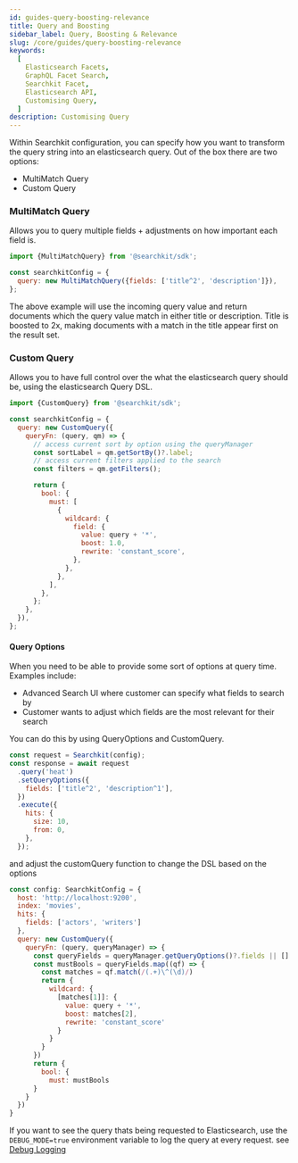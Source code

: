 ```yaml
---
id: guides-query-boosting-relevance
title: Query and Boosting
sidebar_label: Query, Boosting & Relevance
slug: /core/guides/query-boosting-relevance
keywords:
  [
    Elasticsearch Facets,
    GraphQL Facet Search,
    Searchkit Facet,
    Elasticsearch API,
    Customising Query,
  ]
description: Customising Query
---
```


Within Searchkit configuration, you can specify how you want to transform the query string into an elasticsearch query. Out of the box there are two options:

- MultiMatch Query
- Custom Query

### MultiMatch Query

Allows you to query multiple fields + adjustments on how important each field is.

```javascript
import {MultiMatchQuery} from '@searchkit/sdk';

const searchkitConfig = {
  query: new MultiMatchQuery({fields: ['title^2', 'description']}),
};
```

The above example will use the incoming query value and return documents which the query value match in either title or description. Title is boosted to 2x, making documents with a match in the title appear first on the result set.

### Custom Query

Allows you to have full control over the what the elasticsearch query should be, using the elasticsearch Query DSL.

```javascript
import {CustomQuery} from '@searchkit/sdk';

const searchkitConfig = {
  query: new CustomQuery({
    queryFn: (query, qm) => {
      // access current sort by option using the queryManager
      const sortLabel = qm.getSortBy()?.label;
      // access current filters applied to the search
      const filters = qm.getFilters();

      return {
        bool: {
          must: [
            {
              wildcard: {
                field: {
                  value: query + '*',
                  boost: 1.0,
                  rewrite: 'constant_score',
                },
              },
            },
          ],
        },
      };
    },
  }),
};
```

#### Query Options

When you need to be able to provide some sort of options at query time. Examples include:

- Advanced Search UI where customer can specify what fields to search by
- Customer wants to adjust which fields are the most relevant for their search

You can do this by using QueryOptions and CustomQuery.

```javascript
const request = Searchkit(config);
const response = await request
  .query('heat')
  .setQueryOptions({
    fields: ['title^2', 'description^1'],
  })
  .execute({
    hits: {
      size: 10,
      from: 0,
    },
  });
```

and adjust the customQuery function to change the DSL based on the options

```javascript
const config: SearchkitConfig = {
  host: 'http://localhost:9200',
  index: 'movies',
  hits: {
    fields: ['actors', 'writers']
  },
  query: new CustomQuery({
    queryFn: (query, queryManager) => {
      const queryFields = queryManager.getQueryOptions()?.fields || []
      const mustBools = queryFields.map((qf) => {
        const matches = qf.match(/(.+)\^(\d)/)
        return {
          wildcard: {
            [matches[1]]: {
              value: query + '*',
              boost: matches[2],
              rewrite: 'constant_score'
            }
          }
        }
      })
      return {
        bool: {
          must: mustBools
      }
    }
  })
}
```

If you want to see the query thats being requested to Elasticsearch, use the `DEBUG_MODE=true` environment variable to log the query at every request. see [Debug Logging](https://searchkit.co/docs/customisations/server-logging#query-logging)
